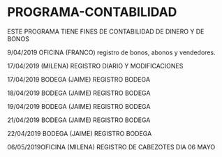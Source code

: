 # PROGRAMA-CONTABILIDAD
ESTE PROGRAMA TIENE FINES DE CONTABILIDAD DE DINERO Y DE BONOS

9/04/2019 OFICINA (FRANCO)
registro de bonos, abonos y vendedores.

17/04/2019 (MILENA)
REGISTRO DIARIO Y MODIFICACIONES 

17/04/2019 BODEGA (JAIME)
REGISTRO BODEGA

18/04/2019 BODEGA (JAIME)
REGISTRO BODEGA

19/04/2019 BODEGA (JAIME)
REGISTRO BODEGA

21/04/2019 BODEGA (JAIME)
REGISTRO BODEGA


22/04/2019 BODEGA (JAIME)
REGISTRO BODEGA

06/05/2019OFICINA (MILENA)
REGISTRO DE CABEZOTES DIA 06 MAYO



